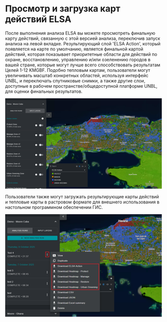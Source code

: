 # Просмотр и загрузка карт действий ELSA

После выполнения анализа ELSA вы можете просмотреть финальную карту действий, связанную с этой версией анализа, переключив запуск анализа на левой вкладке. Результирующий слой 'ELSA Action', который появляется на карте по умолчанию, является финальной картой действий, которая показывает приоритетные области для действий по охране, восстановлению, управлению и/или озеленению городов в вашей стране, которые могут лучше всего способствовать результатам Целей 1-12 KMGBF. Подобно тепловым картам, пользователи могут увеличивать масштаб конкретных областей, используя интерфейс UNBL, и переключать спутниковые снимки, а также другие слои, доступные в рабочем пространстве/общедоступной платформе UNBL, для оценки финальных результатов.

![Карта действий, показывающая приоритетные области для охраны и восстановления вокруг Гаваны](images/image018.png)

Пользователи также могут загружать результирующие карты действий и тепловые карты в растровом формате для внешнего использования в настольном программном обеспечении ГИС.

![Загрузка результирующих карт анализа.](images/image019.png)

